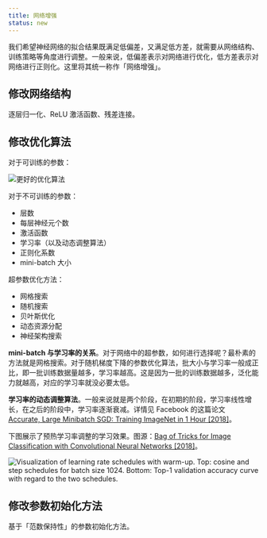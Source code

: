 ```yaml
---
title: 网络增强
status: new
---
```


我们希望神经网络的拟合结果既满足低偏差，又满足低方差，就需要从网络结构、训练策略等角度进行调整。一般来说，低偏差表示对网络进行优化，低方差表示对网络进行正则化。这里将其统一称作「网络增强」。

## 修改网络结构

逐层归一化、ReLU 激活函数、残差连接。

## 修改优化算法

对于可训练的参数：

![更好的优化算法](https://cdn.dwj601.cn/images/202412201527036.png)

对于不可训练的参数：

- 层数
- 每层神经元个数
- 激活函数
- 学习率（以及动态调整算法）
- 正则化系数
- mini-batch 大小

超参数优化方法：

- 网格搜索
- 随机搜索
- 贝叶斯优化
- 动态资源分配
- 神经架构搜索

**mini-batch 与学习率的关系**。对于网络中的超参数，如何进行选择呢？最朴素的方法就是网格搜索。对于随机梯度下降的参数优化算法，批大小与学习率一般成正比，即一批训练数据量越多，学习率越高。这是因为一批的训练数据越多，泛化能力就越高，对应的学习率就没必要太低。

**学习率的动态调整算法**。一般来说就是两个阶段，在初期的阶段，学习率线性增长，在之后的阶段中，学习率逐渐衰减。详情见 Facebook 的这篇论文 [Accurate, Large Minibatch SGD: Training ImageNet in 1 Hour [2018]](https://arxiv.org/pdf/1706.02677)。

下图展示了预热学习率调整的学习效果。图源：[Bag of Tricks for Image Classification with Convolutional Neural Networks [2018]](https://arxiv.org/abs/1812.01187v2)。

![Visualization of learning rate schedules with warm-up.  Top:  cosine and step schedules for batch size 1024. Bottom: Top-1 validation accuracy curve with regard to the two schedules.](https://cdn.dwj601.cn/images/202412201601516.jpg)

## 修改参数初始化方法

基于「范数保持性」的参数初始化方法。
